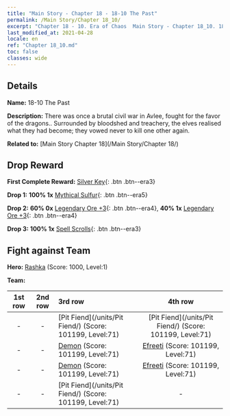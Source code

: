 ```yaml
---
title: "Main Story - Chapter 18 - 18-10 The Past"
permalink: /Main Story/Chapter 18_10/
excerpt: "Chapter 18 - 10. Era of Chaos  Main Story - Chapter 18_10. 18-10 The Past"
last_modified_at: 2021-04-28
locale: en
ref: "Chapter 18_10.md"
toc: false
classes: wide
---
```


## Details

 **Name:** 18-10 The Past

 **Description:** There was once a brutal civil war in Avlee, fought for the favor of the dragons.. Surrounded by bloodshed and treachery, the elves realised what they had become; they vowed never to kill one other again.

 **Related to:** [Main Story Chapter 18](/Main Story/Chapter 18/)

## Drop Reward

 **First Complete Reward:** [Silver Key](/Items/con_693/){: .btn .btn--era3}

 **Drop 1:** **100% 1x** [Mythical Sulfur](/Items/mat_64/){: .btn .btn--era5}

 **Drop 2:** **60% 0x** [Legendary Ore +3](/Items/mat_54/){: .btn .btn--era4}, **40% 1x** [Legendary Ore +3](/Items/mat_54/){: .btn .btn--era4}

 **Drop 3:** **100% 1x** [Spell Scrolls](/Items/con_694/){: .btn .btn--era3}


## Fight against Team
 **Hero:** [Rashka](/heroes/Rashka/) (Score: 1000, Level:1)

 **Team:**


  | 1st row | 2nd row | 3rd row | 4th row |
  |:----:|:----:|:----|:----:|
  | - | - | [Pit Fiend](/units/Pit Fiend/) (Score: 101199, Level:71)  | [Pit Fiend](/units/Pit Fiend/) (Score: 101199, Level:71)  |
  | - | - | [Demon](/units/Demon/) (Score: 101199, Level:71)  | [Efreeti](/units/Efreeti/) (Score: 101199, Level:71)  |
  | - | - | [Demon](/units/Demon/) (Score: 101199, Level:71)  | [Efreeti](/units/Efreeti/) (Score: 101199, Level:71)  |
  | - | - | [Pit Fiend](/units/Pit Fiend/) (Score: 101199, Level:71)  | - |


